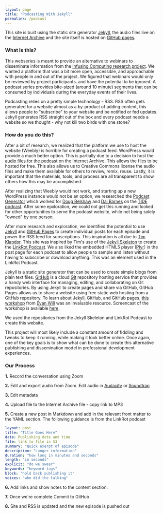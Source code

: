 ```yaml
---
layout: page
title: "Podcasting With Jekyll"
permalink: /podcast
---
```


This site is built using the static site generator [Jekyll](https://jekyllrb.com/), the audio files live on the [Internet Archive](https://archive.org/details/infusingcomputing/) and the site itself is hosted on [GitHub pages](https://pages.github.com/).

### What is this?

This webseries is meant to provide an alternative to webinars to disseminate information from the [Infusing Computing research project](https://www.infusingcomputing.com/). We wanted a platform that was a bit more open, accessible, and approachable with people in and out of the project. We figured that webinars would only be reviewed by project participants..and have the potential to be ignored. A podcast series provides bite-sized (around 10 minute) segments that can be consumed by individuals during the everyday events of their lives.

Podcasting relies on a pretty simple technology - RSS. RSS often gets generated for a website almost as a by-product of adding content, this allows people to "subscribe" to your website and be notified or fed updates. Jekyll generates RSS straight out of the box and every podcast needs a website so we thought - why not kill two birds with one stone?

### How do you do this?

After a bit of research, we realized that the platform we use to host the website (Weebly) is horrible for creating a podcast feed. WordPress would provide a much better option. This is partially due to a decision to host the [audio files for the podcast](https://archive.org/details/infusingcomputing/) on the Internet Archive. This allows the files to be hosted for free. This also allows us to Creative Commons license the audio files and make them available for others to review, remix, reuse. Lastly, it is important that the materials, tools, and process are all transparent to show others how this may be accomplished. 

After realizing that Weebly would not work, and starting up a new WordPress instance would not be an option, we researched the [Podcast Generator](http://www.podcastgenerator.net/) which worked for [Doug Belshaw](https://dougbelshaw.com/) and [Dai Barnes](http://daibarnes.info/) on the [TIDE podcast](http://tidepodcast.org/). After some epxloration, we could not get this running and looked for other opportunities to serve the podcast website, while not being solely "owned" by one person. 

After more research and exploration, we identified the potential to use [Jekyll](https://jekyllrb.com/) and [GitHub Pages](https://pages.github.com/) to create individual posts for each episode and power the RSS feed for subscriptions. This inspiration is all due to [Tim Klapdor](https://timklapdor.com/). This site was inspired by Tim's use of the [Jekyll Skeleton](https://github.com/timklapdor/jekyll-skeleton) to create the [LinkRot Podcast](https://github.com/timklapdor/link-rot). We also liked the embedded HTML5 player ([Plyr](https://github.com/Selz/plyr)) in the post page for each podcast to allow people to sample and listen without having to subscribe or download anything. This was an element used in the LinkRot Podcast.

Jekyll is a static site generator that can be used to create simple blogs from plain text files. [GitHub](https://github.com/) is a cloud [Git](https://git-scm.com/) repository hosting service that provides a handy web interface for managing, editing, and collaborating on Git repositories. By using Jekyll to create pages and share via GitHub, GitHub Pages allows us to share a website using free static web hosting from a GitHub repository. To learn about Jekyll, GitHub, and GitHub pages, [this workshop](https://evanwill.github.io/go-go-ghpages/) from [Evan Will](https://evanwill.github.io/) was an invaluable resource. Screencast of the workshop is available [here](https://www.youtube.com/watch?v=SWVjQsvQocA&feature=youtu.be).

We used the repositories from the Jekyll Skeleton and LinkRot Podcast to create this website.  

This project will most likely include a constant amount of fiddling and tweaks to keep it running, while making it look better online. Once again, one of the key goals is to show what can be done to create this alternative publishing and dissemination model in professional development experiences. 

### Our Process

**1.** Record the conversation using Zoom

**2.** Edit and export audio from Zoom. Edit audio in [Audacity](https://www.audacityteam.org/) or [Soundtrap](https://www.soundtrap.com/)

**3.** Edit metadata

**4.** Upload file to the Internet Archive file - copy link to MP3

**5.** Create a new post in Markdown and add in the relevant front matter to the YAML section. The following guidance is from the LinkRot podcast

``` yaml
layout: post
title: "Title Goes Here"
date: Publishing date and time
file: link to file in S3
summary: "Quick exerpt of episode"
description: "Longer information"
duration: "how long in minutes and seconds" 
length: "in seconds"
explicit: "do we swear" 
keywords: "keyword tags"
block: "hold back publishing it" 
voices: "who did the talking"
```

**6.** Add links and show notes to the content section. 

**7.** Once we're complete Commit to GitHub

**8.** Site and RSS is updated and the new episode is pushed out
